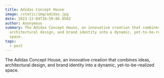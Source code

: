 ```yaml
---
title: Adidas Concept House
image: /static/img/adidas.jpg
date: 2023-12-04T16:59:06.956Z
author: Anonymous
summary: The Adidas Concept House, an innovative creation that combines ideas,
  architectural design, and brand identity into a dynamic, yet-to-be-realized
  space.
tags:
  - post
---
```

The Adidas Concept House, an innovative creation that combines ideas, architectural design, and brand identity into a dynamic, yet-to-be-realized space.